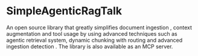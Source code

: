 # SimpleAgenticRagTalk
An open source library that greatly simplifies document ingestion , context augmentation and tool usage by using advanced techniques such as agentic retrieval system, dynamic chunking with routing and advanced ingestion detection . The library is also available as an MCP server.

